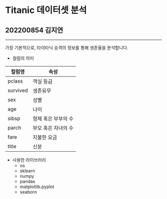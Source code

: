 # Titanic 데이터셋 분석
## 202200854 김지연

---

가장 기본적으로, 타이타닉 승객의 정보를 통해 생존율을 분석합니다.
* 컬럼의 의미

컬럼명|속성|
|------|---|
|pclass|객실 등급|
|survived|생존유무|
|sex|성별|
|age|나이|
|sibsp|형제 혹은 부부의 수|
|parch|부모 혹은 자녀의 수|
|fare|지불한 요금|
|title|신분|

* 사용한 라이브러리
    * os
    * sklearn
    * numpy 
    * pandas
    * matplotlib.pyplot
    * seaborn
